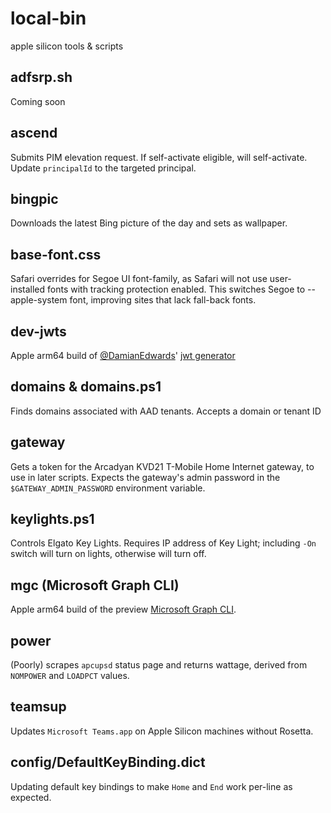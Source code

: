 # local-bin

apple silicon tools & scripts

## adfsrp.sh
Coming soon

## ascend
Submits PIM elevation request. If self-activate eligible, will self-activate. Update `principalId` to the targeted principal.

## bingpic
Downloads the latest Bing picture of the day and sets as wallpaper.

## base-font.css
Safari overrides for Segoe UI font-family, as Safari will not use user-installed fonts with tracking protection enabled. This switches Segoe to --apple-system font, improving sites that lack fall-back fonts.

## dev-jwts
Apple arm64 build of [@DamianEdwards](https://github.com/DamianEdwards)' [jwt generator](https://github.com/DamianEdwards/AspNetCoreDevJwts)

## domains & domains.ps1
Finds domains associated with AAD tenants. Accepts a domain or tenant ID

## gateway
Gets a token for the Arcadyan KVD21 T-Mobile Home Internet gateway, to use in later scripts. Expects the gateway's admin password in the `$GATEWAY_ADMIN_PASSWORD` environment variable.

## keylights.ps1
Controls Elgato Key Lights. Requires IP address of Key Light; including `-On` switch will turn on lights, otherwise will turn off.

## mgc (Microsoft Graph CLI)
Apple arm64 build of the preview [Microsoft Graph CLI](https://github.com/microsoftgraph/msgraph-cli).

## power
(Poorly) scrapes `apcupsd` status page and returns wattage, derived from `NOMPOWER` and `LOADPCT` values. 

## teamsup
Updates `Microsoft Teams.app` on Apple Silicon machines without Rosetta.

## config/DefaultKeyBinding.dict
Updating default key bindings to make `Home` and `End` work per-line as expected.